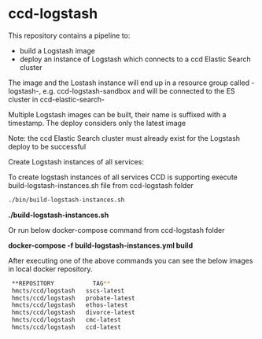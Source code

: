 # ccd-logstash

This repository contains a pipeline to: 
* build a Logstash image 
* deploy an instance of Logstash which connects to a ccd Elastic Search cluster
    
The image and the Lostash instance will end up in a resource group called <product>-logstash-<env>, e.g. ccd-logstash-sandbox
and will be connected to the ES cluster in ccd-elastic-search-<env>

Multiple Logstash images can be built, their name is suffixed with a timestamp. The deploy considers only the latest image  
    
Note:
the ccd Elastic Search cluster must already exist for the Logstash deploy to be successful

Create Logstash instances of all services:

To create logstash instances of all services CCD is supporting execute build-logstash-instances.sh file from ccd-logstash folder 

 ```bash
 ./bin/build-logstash-instances.sh
 ```
 **./build-logstash-instances.sh**
 
 Or run below docker-compose command from ccd-logstash folder
 
 **docker-compose -f build-logstash-instances.yml build**
 
 After executing one of the above commands you can see the below images in local docker repository.
 
```bash 
 **REPOSITORY           TAG** 
 hmcts/ccd/logstash   sscs-latest   
 hmcts/ccd/logstash   probate-latest
 hmcts/ccd/logstash   ethos-latest  
 hmcts/ccd/logstash   divorce-latest
 hmcts/ccd/logstash   cmc-latest    
 hmcts/ccd/logstash   ccd-latest  
``` 